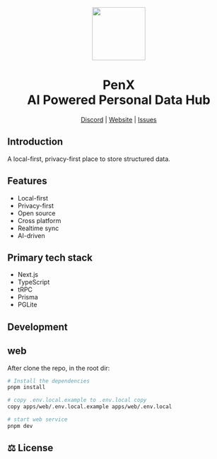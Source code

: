 <div align="center">

<a href="https://www.penx.io" alt="PenX Logo">
    <img src="https://www.penx.io/images/logo-512.png" height="120"/></a>

<h1 style="border-bottom: none">
    <b>PenX</b><br />
    AI Powered Personal Data Hub
    <br>
</h1>

[Discord](https://discord.gg/nyVpH9njDu) | [Website](https://www.penx.io/) | [Issues](https://github.com/penxio/penx/issues)

</div>

## Introduction

A local-first, privacy-first place to store structured data.

## Features

- Local-first
- Privacy-first
- Open source
- Cross platform
- Realtime sync
- AI-driven

## Primary tech stack

- Next.js
- TypeScript
- tRPC
- Prisma
- PGLite

## Development

## web

After clone the repo, in the root dir:

```bash
# Install the dependencies
pnpm install

# copy .env.local.example to .env.local copy
copy apps/web/.env.local.example apps/web/.env.local

# start web service
pnpm dev
```

## ⚖️ License
